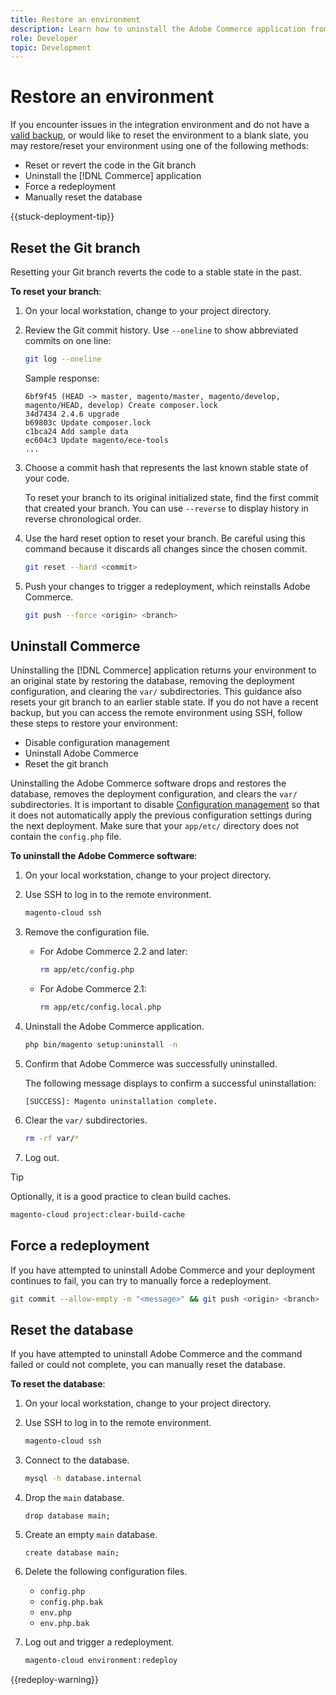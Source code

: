 ```yaml
---
title: Restore an environment
description: Learn how to uninstall the Adobe Commerce application from a cloud infrastructure project and restore an environment to a stable state.
role: Developer
topic: Development
---
```

# Restore an environment

If you encounter issues in the integration environment and do not have a [valid backup](../storage/snapshots.md), or would like to reset the environment to a blank slate, you may restore/reset your environment using one of the following methods:

- Reset or revert the code in the Git branch
- Uninstall the [!DNL Commerce] application
- Force a redeployment
- Manually reset the database

{{stuck-deployment-tip}}

## Reset the Git branch

Resetting your Git branch reverts the code to a stable state in the past.

**To reset your branch**:

1. On your local workstation, change to your project directory.

1. Review the Git commit history. Use `--oneline` to show abbreviated commits on one line:

   ```bash
   git log --oneline
   ```

   Sample response:

   ```
   6bf9f45 (HEAD -> master, magento/master, magento/develop, magento/HEAD, develop) Create composer.lock
   34d7434 2.4.6 upgrade
   b69803c Update composer.lock
   c1bca24 Add sample data
   ec604c3 Update magento/ece-tools
   ...
   ```

1. Choose a commit hash that represents the last known stable state of your code.

   To reset your branch to its original initialized state, find the first commit that created your branch. You can use `--reverse` to display history in reverse chronological order.

1. Use the hard reset option to reset your branch. Be careful using this command because it discards all changes since the chosen commit.

   ```bash
   git reset --hard <commit>
   ```

1. Push your changes to trigger a redeployment, which reinstalls Adobe Commerce.

   ```bash
   git push --force <origin> <branch>
   ```

## Uninstall Commerce

Uninstalling the [!DNL Commerce] application returns your environment to an original state by restoring the database, removing the deployment configuration, and clearing the `var/` subdirectories. This guidance also resets your git branch to an earlier stable state. If you do not have a recent backup, but you can access the remote environment using SSH, follow these steps to restore your environment:

- Disable configuration management
- Uninstall Adobe Commerce
- Reset the git branch

Uninstalling the Adobe Commerce software drops and restores the database, removes the deployment configuration, and clears the `var/` subdirectories. It is important to disable [Configuration management](../store/store-settings.md) so that it does not automatically apply the previous configuration settings during the next deployment. Make sure that your `app/etc/` directory does not contain the `config.php` file.

**To uninstall the Adobe Commerce software**:

1. On your local workstation, change to your project directory.

1. Use SSH to log in to the remote environment.

   ```bash
   magento-cloud ssh
   ```

1. Remove the configuration file.
   -  For Adobe Commerce 2.2 and later:

      ```bash
      rm app/etc/config.php
      ```

   -  For Adobe Commerce 2.1:

      ```bash
      rm app/etc/config.local.php
      ```

1. Uninstall the Adobe Commerce application.

   ```bash
   php bin/magento setup:uninstall -n
   ```

1. Confirm that Adobe Commerce was successfully uninstalled.

   The following message displays to confirm a successful uninstallation:

   ```
   [SUCCESS]: Magento uninstallation complete.
   ```

1. Clear the `var/` subdirectories.

   ```bash
   rm -rf var/*
   ```

1. Log out.

>[!TIP]
>
>Optionally, it is a good practice to clean build caches.
>
>```bash
>magento-cloud project:clear-build-cache
>```

## Force a redeployment

If you have attempted to uninstall Adobe Commerce and your deployment continues to fail, you can try to manually force a redeployment.

```bash
git commit --allow-empty -m "<message>" && git push <origin> <branch>
```

## Reset the database

If you have attempted to uninstall Adobe Commerce and the command failed or could not complete, you can manually reset the database.

**To reset the database**:

1. On your local workstation, change to your project directory.

1. Use SSH to log in to the remote environment.

   ```bash
   magento-cloud ssh
   ```

1. Connect to the database.

   ```bash
   mysql -h database.internal
   ```

1. Drop the `main` database.

   ```shell
   drop database main;
   ```

1. Create an empty `main` database.

   ```shell
   create database main;
   ```

1. Delete the following configuration files.

   -  `config.php`
   -  `config.php.bak`
   -  `env.php`
   -  `env.php.bak`

1. Log out and trigger a redeployment.

   ```bash
   magento-cloud environment:redeploy
   ```

{{redeploy-warning}}
